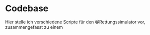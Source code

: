 # Codebase
Hier stelle ich verschiedene Scripte für den @Rettungssimulator vor, zusammengefasst zu einem
